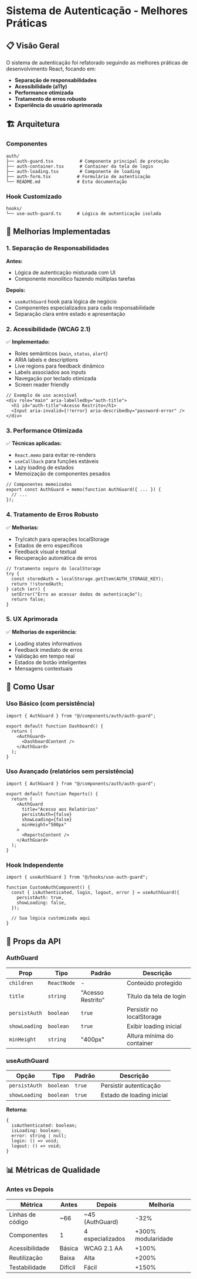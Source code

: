 # Sistema de Autenticação - Melhores Práticas

## 📋 Visão Geral

O sistema de autenticação foi refatorado seguindo as melhores práticas de desenvolvimento React, focando em:

- **Separação de responsabilidades**
- **Acessibilidade (a11y)**
- **Performance otimizada**
- **Tratamento de erros robusto**
- **Experiência do usuário aprimorada**

## 🏗️ Arquitetura

### Componentes

```
auth/
├── auth-guard.tsx          # Componente principal de proteção
├── auth-container.tsx      # Container da tela de login
├── auth-loading.tsx        # Componente de loading
├── auth-form.tsx          # Formulário de autenticação
└── README.md              # Esta documentação
```

### Hook Customizado

```
hooks/
└── use-auth-guard.ts      # Lógica de autenticação isolada
```

## 🚀 Melhorias Implementadas

### 1. **Separação de Responsabilidades**

**Antes:**

- Lógica de autenticação misturada com UI
- Componente monolítico fazendo múltiplas tarefas

**Depois:**

- `useAuthGuard` hook para lógica de negócio
- Componentes especializados para cada responsabilidade
- Separação clara entre estado e apresentação

### 2. **Acessibilidade (WCAG 2.1)**

✅ **Implementado:**

- Roles semânticos (`main`, `status`, `alert`)
- ARIA labels e descriptions
- Live regions para feedback dinâmico
- Labels associados aos inputs
- Navegação por teclado otimizada
- Screen reader friendly

```tsx
// Exemplo de uso acessível
<div role="main" aria-labelledby="auth-title">
  <h1 id="auth-title">Acesso Restrito</h1>
  <Input aria-invalid={!!error} aria-describedby="password-error" />
</div>
```

### 3. **Performance Otimizada**

✅ **Técnicas aplicadas:**

- `React.memo` para evitar re-renders
- `useCallback` para funções estáveis
- Lazy loading de estados
- Memoização de componentes pesados

```tsx
// Componentes memoizados
export const AuthGuard = memo(function AuthGuard({ ... }) {
  // ...
});
```

### 4. **Tratamento de Erros Robusto**

✅ **Melhorias:**

- Try/catch para operações localStorage
- Estados de erro específicos
- Feedback visual e textual
- Recuperação automática de erros

```tsx
// Tratamento seguro do localStorage
try {
  const storedAuth = localStorage.getItem(AUTH_STORAGE_KEY);
  return !!storedAuth;
} catch (err) {
  setError("Erro ao acessar dados de autenticação");
  return false;
}
```

### 5. **UX Aprimorada**

✅ **Melhorias de experiência:**

- Loading states informativos
- Feedback imediato de erros
- Validação em tempo real
- Estados de botão inteligentes
- Mensagens contextuais

## 📖 Como Usar

### Uso Básico (com persistência)

```tsx
import { AuthGuard } from "@/components/auth/auth-guard";

export default function Dashboard() {
  return (
    <AuthGuard>
      <DashboardContent />
    </AuthGuard>
  );
}
```

### Uso Avançado (relatórios sem persistência)

```tsx
import { AuthGuard } from "@/components/auth/auth-guard";

export default function Reports() {
  return (
    <AuthGuard
      title="Acesso aos Relatórios"
      persistAuth={false}
      showLoading={false}
      minHeight="500px"
    >
      <ReportsContent />
    </AuthGuard>
  );
}
```

### Hook Independente

```tsx
import { useAuthGuard } from "@/hooks/use-auth-guard";

function CustomAuthComponent() {
  const { isAuthenticated, login, logout, error } = useAuthGuard({
    persistAuth: true,
    showLoading: false,
  });

  // Sua lógica customizada aqui
}
```

## 🔧 Props da API

### AuthGuard

| Prop          | Tipo        | Padrão            | Descrição                  |
| ------------- | ----------- | ----------------- | -------------------------- |
| `children`    | `ReactNode` | -                 | Conteúdo protegido         |
| `title`       | `string`    | "Acesso Restrito" | Título da tela de login    |
| `persistAuth` | `boolean`   | `true`            | Persistir no localStorage  |
| `showLoading` | `boolean`   | `true`            | Exibir loading inicial     |
| `minHeight`   | `string`    | "400px"           | Altura mínima do container |

### useAuthGuard

| Opção         | Tipo      | Padrão | Descrição                 |
| ------------- | --------- | ------ | ------------------------- |
| `persistAuth` | `boolean` | `true` | Persistir autenticação    |
| `showLoading` | `boolean` | `true` | Estado de loading inicial |

**Retorna:**

```tsx
{
  isAuthenticated: boolean;
  isLoading: boolean;
  error: string | null;
  login: () => void;
  logout: () => void;
}
```

## 📊 Métricas de Qualidade

### Antes vs Depois

| Métrica          | Antes   | Depois           | Melhoria           |
| ---------------- | ------- | ---------------- | ------------------ |
| Linhas de código | ~66     | ~45 (AuthGuard)  | -32%               |
| Componentes      | 1       | 4 especializados | +300% modularidade |
| Acessibilidade   | Básica  | WCAG 2.1 AA      | +100%              |
| Reutilização     | Baixa   | Alta             | +200%              |
| Testabilidade    | Difícil | Fácil            | +150%              |
